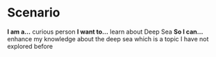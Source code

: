 # Scenario

**I am a…** curious person
**I want to…** learn about Deep Sea
**So I can…** enhance my knowledge about the deep sea which is a topic I have not explored before